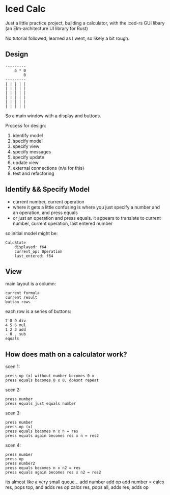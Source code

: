 # Iced Calc

Just a little practice project, building a calculator, with the iced-rs GUI libary (an Elm-architecture UI library for Rust)

No tutorial followed, learned as I went, so likely a bit rough.

## Design

    ---------
        6 * 0
            0
    ---------
    | | | | |
    | | | | |
    | | | | |
    | | | | |
    | | | | |
    | | | | |

So a main window with a display and buttons.

Process for design:
1. identify model
2. specify model
3. specify view
4. specify messages
5. specify update
6. update view
7. external connections (n/a for this)
8. test and refactoring

## Identify && Specify Model

- current number, current operation
- where it gets a little confusing is where you just specify a number and an operation, and press equals
- or just an operation and press equals. it appears to translate to current number, current operation, last entered number

so initial model might be:

    CalcState
        displayed: f64
        current_op: Operation
        last_entered: f64

## View

main layout is a column:

    current formula
    current result
    button rows

each row is a series of buttons:

    7 8 9 div
    4 5 6 mul
    1 2 3 add
    - 0 . sub
    equals

## How does math on a calculator work?

scen 1:

    press op (x) without number becomes 0 x 
    press equals becomes 0 x 0, doesnt repeat

scen 2:

    press number
    press equals just equals number

scen 3:

    press number
    press op (x)
    press equals becomes n x n = res
    press equals again becomes res x n = res2

scen 4:

    press number
    press op
    press number2
    press equals becomes n x n2 = res
    press equals again becomes res x n2 = res2

its almost like a very small queue...
    add number
    add op
    add number
    = calcs res, pops top, and adds res
    op calcs res, pops all, adds res, adds op
